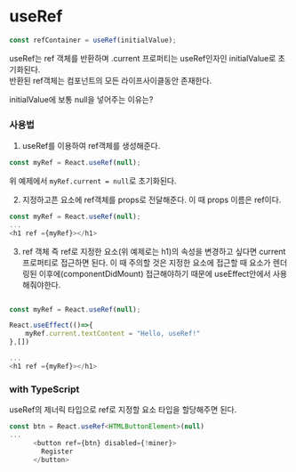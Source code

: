 # useRef

```js
const refContainer = useRef(initialValue);
```

useRef는 ref 객체를 반환하며 .current 프로퍼티는 useRef인자인 initialValue로 초기화된다.  
반환된 ref객체는 컴포넌트의 모든 라이프사이클동안 존재한다.

initialValue에 보통 null을 넣어주는 이유는?

### 사용법

1. useRef를 이용하여 ref객체를 생성해준다.

```js
const myRef = React.useRef(null);
```

위 예제에서 `myRef.current = null`로 초기화된다.

2. 지정하고픈 요소에 ref객체를 props로 전달해준다.
   이 때 props 이름은 ref이다.

```js
const myRef = React.useRef(null);
...
<h1 ref ={myRef}></h1>
```

3. ref 객체 즉 ref로 지정한 요소(위 예제로는 h1)의 속성을 변경하고 싶다면 current 프로퍼티로 접근하면 된다.
   이 때 주의할 것은 지정한 요소에 접근할 때 요소가 렌더링된 이후에(componentDidMount) 접근해야하기 때문에 useEffect안에서 사용해줘야한다.

```js

const myRef = React.useRef(null);

React.useEffect(()=>{
    myRef.current.textContent = "Hello, useRef!"
},[])

...
<h1 ref ={myRef}></h1>

```

### with TypeScript

useRef의 제너릭 타입으로 ref로 지정할 요소 타입을 할당해주면 된다.

```ts
const btn = React.useRef<HTMLButtonElement>(null)
...
      <button ref={btn} disabled={!miner}>
        Register
      </button>
```
